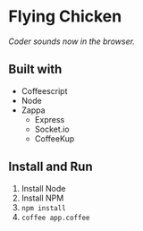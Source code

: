 # Flying Chicken

*Coder sounds now in the browser.*

## Built with

 * Coffeescript
 * Node
 * Zappa
     * Express
     * Socket.io
     * CoffeeKup
 
## Install and Run

1. Install Node
2. Install NPM
3. `npm install`
4. `coffee app.coffee`